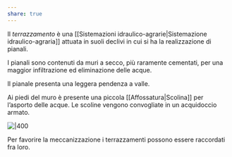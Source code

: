 ```yaml
---
share: true
---
```

Il *terrazzamento* è una [[Sistemazioni idraulico-agrarie|Sistemazione idraulico-agraria]] attuata in suoli declivi in cui si ha la realizzazione di pianali.

I pianali sono contenuti da muri a secco, più raramente cementati, per una maggior infiltrazione ed eliminazione delle acque.

Il pianale presenta una leggera pendenza a valle.

Ai piedi del muro è presente una piccola [[Affossatura|Scolina]] per l’asporto delle acque.
Le scoline vengono convogliate in un acquidoccio armato.

![|400](6d0df7277c6b887fc26a84f3bad12198_MD5%201.png)

Per favorire la meccanizzazione i terrazzamenti possono essere raccordati fra loro.